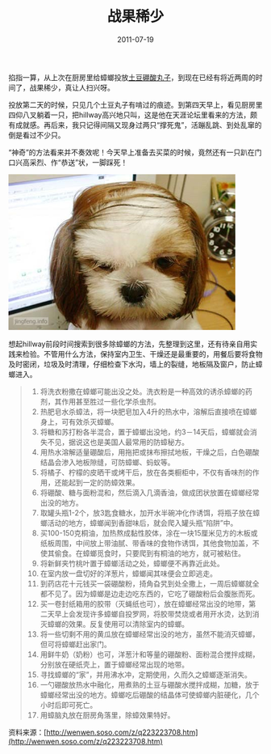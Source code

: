 ﻿---
title: "战果稀少"
date: 2011-07-19
categories: 
  - "essay"
tags: 
  - "蟑螂"
---

掐指一算，从上次在厨房里给蟑螂投放[土豆硼酸丸子](http://www.jfsay.com/archives/335.html "给某某做晚餐")，到现在已经有将近两周的时间了，战果稀少，真让人扫兴呀。

投放第二天的时候，只见几个土豆丸子有啃过的痕迹。到第四天早上，看见厨房里四仰八叉躺着一只，把hillway高兴地只叫，这是他在天涯论坛里看来的方法，颇有成就感。再后来，我只记得间隔又现身过两只“撑死鬼”，活蹦乱跳、到处乱窜的倒是看过不少只。

“神奇”的方法看来并不奏效呢！今天早上准备去买菜的时候，竟然还有一只趴在门口兴高采烈、作“恭送”状，一脚踩死！

![表情很酷，发型很拉风](/images/5914351570_8144988fb9_z.jpg)

想起hillway前段时间搜索到很多除蟑螂的方法，先整理到这里，还有待亲自用实践来检验。不管用什么方法，保持室内卫生、干燥还是最重要的，用餐后要将食物及时密闭，垃圾及时清理，仔细检查下水沟，墙上的裂缝，地板隔及窗户，防止蟑螂进入。

> 1. 将洗衣粉撒在蟑螂可能出没之处。洗衣粉是一种高效的诱杀蟑螂的药剂，其作用甚至胜过一些化学杀虫剂。
> 2. 热肥皂水杀蟑法，将一块肥皂加入4升的热水中，溶解后直接喷在蟑螂身上，可有效杀灭蟑螂。
> 3. 将糖和苏打粉各半混合，置于蟑螂出没地，约3－14天后，蟑螂就会消失不见，据说这也是美国人最常用的防蟑秘方。
> 4. 用热水溶解适量硼酸后，用拖把或抹布擦拭地板，干燥之后，白色硼酸结晶会渗入地板隙缝，可防蟑螂、蚂蚁等。
> 5. 将橘子、柠檬的皮晒干或烤干后，放在各类橱柜中，不仅有香味剂的作用，还能起到一定的防蟑效果。
> 6. 将硼酸、糖与面粉混和，然后滴入几滴香油，做成团状放置在蟑螂经常出没的地方。
> 7. 取罐头瓶1-2个，放3匙食糖水，加开水半碗冲化作诱饵，将瓶子放在蟑螂活动的地方，蟑螂闻到香甜味后，就会爬入罐头瓶“陷阱”中。
> 8. 买100-150克桐油，加热熬成黏性胶体，涂在一块15厘米见方的木板或纸板周围，中间放上带油腻、带香味的食物作诱饵，其他食物加盖，不使其偷食。在蟑螂觅食时，只要爬到有桐油的地方，就可被粘住。
> 9. 将新鲜夹竹桃叶置于蟑螂活动之处，蟑螂便不再靠近此处。
> 10. 在室内放一盘切好的洋葱片，蟑螂闻其味便会立即逃走。
> 11. 到药店花十元钱买一袋硼酸粉，掎角旮旯到处全撒上，一周后蟑螂就全都不见了。因为蟑螂是边走边吃东西的，它吃了硼酸粉后会腹胀而死。
> 12. 买一卷封纸箱用的胶带（灭蝇纸也可），放在蟑螂经常出没的地带，第二天早上会发现许多蟑螂自投罗网，将胶带焚烧或者用开水烫，达到消灭蟑螂的效果。反复使用可以清除室内的蟑螂。
> 13. 将一些切剩不用的黄瓜放在蟑螂经常出没的地方，虽然不能消灭蟑螂，但可将蟑螂赶出家门。
> 14. 用鲜牛奶（奶粉）也可，洋葱汁和等量的硼酸粉、面粉混合搅拌成糊，分别放在硬纸壳上，置于蟑螂经常出现的地带。
> 15. 寻找蟑螂的“家”，并用沸水冲，定期使用，久而久之蟑螂逐渐消失。
> 16. 一勺硼酸放热水中融化，用煮熟的土豆与硼酸水搅拌成糊，加糖，放于蟑螂经常出没的地方。蟑螂吃后硼酸的结晶体可使蟑螂内脏硬化，几个小时后即可死亡。
> 17. 用蟑脑丸放在厨房角落里，除蟑效果特好。

资料来源：[http://wenwen.soso.com/z/q223223708.htm](http://wenwen.soso.com/z/q223223708.htm)
